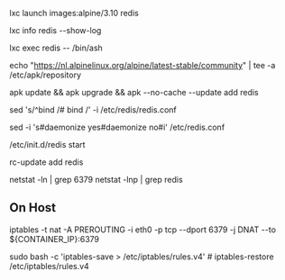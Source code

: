 lxc launch images:alpine/3.10 redis

lxc info redis --show-log

lxc exec redis -- /bin/ash

echo "https://nl.alpinelinux.org/alpine/latest-stable/community" | tee -a /etc/apk/repository

apk update && apk upgrade && apk --no-cache --update add redis 

sed 's/^bind /# bind /' -i /etc/redis/redis.conf

sed -i 's#daemonize yes#daemonize no#i' /etc/redis.conf 

/etc/init.d/redis start

rc-update add redis

netstat -ln | grep 6379
netstat -lnp | grep redis

## On Host
iptables -t nat -A PREROUTING -i eth0 -p tcp --dport 6379 -j DNAT --to ${CONTAINER_IP}:6379

sudo bash -c 'iptables-save > /etc/iptables/rules.v4' # iptables-restore  /etc/iptables/rules.v4
